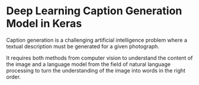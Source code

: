 # Deep Learning Caption Generation Model in Keras

Caption generation is a challenging artificial intelligence problem 
where a textual description must be generated for a given photograph.

It requires both methods from computer vision to understand the content 
of the image and a language model from the field of natural language 
processing to turn the understanding of the image into words in the 
right order.